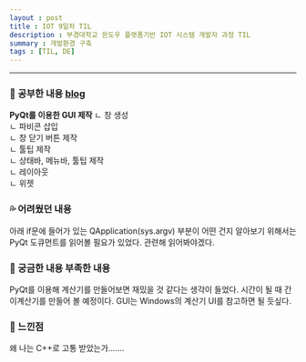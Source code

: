 ```yaml
---
layout : post
title : IOT 9일차 TIL
description : 부경대학교 윈도우 플랫폼기반 IOT 시스템 개발자 과정 TIL
summary : 개발환경 구축
tags : [TIL, DE]
---
```

  
-------------
   
   
### 📓 공부한 내용 [blog](https://canyougivemeonelastkiss.tistory.com/27)

**PyQt를 이용한 GUI 제작** 
 ㄴ 창 생성  
 ㄴ 파비콘 삽입  
 ㄴ 창 닫기 버튼 제작  
 ㄴ 툴팁 제작  
 ㄴ 상태바, 메뉴바, 툴팁 제작  
 ㄴ 레이아웃  
 ㄴ 위젯  


### 💦 어려웠던 내용 

아래 if문에 들어가 있는 QApplication(sys.argv) 부분이 어떤 건지 알아보기 위해서는 PyQt 도큐먼트를 읽어볼 필요가 있었다. 관련해 읽어봐야겠다.
  
### 🧷 궁금한 내용  부족한 내용 
  
PyQt를 이용해 계산기를 만들어보면 재밌을 것 같다는 생각이 들었다. 시간이 될 때 간이계산기를 만들어 볼 예정이다. GUI는 Windows의 계산기 UI를 참고하면 될 듯싶다.

### 💬 느낀점 

왜 나는 C++로 고통 받았는가…….
